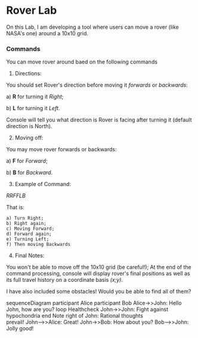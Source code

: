 # Rover Lab

On this Lab, I am developing a tool where users can move a rover (like NASA's one) around a 10x10 grid.

### Commands
You can move rover around baed on the following commands

1. Directions:

You should set Rover's direction before moving it *forwards* or *backwards*:

a) **R** for turning it *Right*;

b) **L** for turning it *Left*.

Console will tell you what direction is Rover is facing after turning it (default direction is North).

2. Moving off:

You may move rover forwards or backwards:

a) **F** for *Forward*;

b) **B** for *Backward*.

3. Example of Command:

*RRFFLB*

That is:

	a) Turn Right;
	b) Right again;
	c) Moving Forward;
	d) Forward again;
	e) Turning Left;
	f) Then moving Backwards

4. Final Notes:

You won't be able to move off the 10x10 grid (be careful!);
At the end of the command processing, console will display rover's final positions as well as its full travel history on a coordinate basis *(x;y)*.

I have also included some obstacles! Would you be able to find all of them?


sequenceDiagram
    participant Alice
    participant Bob
    Alice->>John: Hello John, how are you?
    loop Healthcheck
        John->>John: Fight against hypochondria
    end
    Note right of John: Rational thoughts <br/>prevail!
    John-->>Alice: Great!
    John->>Bob: How about you?
    Bob-->>John: Jolly good!
